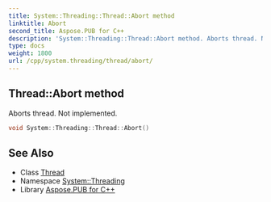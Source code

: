 ```yaml
---
title: System::Threading::Thread::Abort method
linktitle: Abort
second_title: Aspose.PUB for C++
description: 'System::Threading::Thread::Abort method. Aborts thread. Not implemented in C++.'
type: docs
weight: 1800
url: /cpp/system.threading/thread/abort/
---
```

## Thread::Abort method


Aborts thread. Not implemented.

```cpp
void System::Threading::Thread::Abort()
```

## See Also

* Class [Thread](../)
* Namespace [System::Threading](../../)
* Library [Aspose.PUB for C++](../../../)
